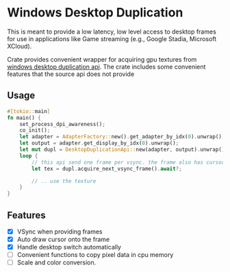 # Windows Desktop Duplication

This is meant to provide a low latency, low level access to desktop frames for use
in applications like Game streaming (e.g., Google Stadia, Microsoft XCloud).

Crate provides convenient wrapper for acquiring gpu
textures
from [windows desktop duplication api](https://docs.microsoft.com/en-us/windows/win32/direct3ddxgi/desktop-dup-api).
The crate includes some convenient features that the source api does not provide

## Usage

```rust
#[tokio::main]
fn main() {
    set_process_dpi_awareness();
    co_init();
    let adapter = AdapterFactory::new().get_adapter_by_idx(0).unwrap();
    let output = adapter.get_display_by_idx(0).unwrap();
    let mut dupl = DesktopDuplicationApi::new(adapter, output).unwrap();
    loop {
        // this api send one frame per vsync. the frame also has cursor pre drawn 
        let tex = dupl.acquire_next_vsync_frame().await?;

        // .. use the texture
    }
}
```

## Features

- [x] VSync when providing frames
- [x] Auto draw cursor onto the frame
- [x] Handle desktop switch automatically
- [ ] Convenient functions to copy pixel data in cpu memory
- [ ] Scale and color conversion.
